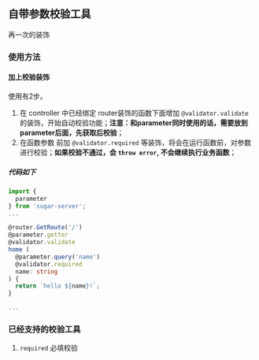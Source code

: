 ## 自带参数校验工具

再一次的装饰

### 使用方法

#### 加上校验装饰
使用有2步。

1. 在 controller 中已经绑定 router装饰的函数下面增加 `@validator.validate` 的装饰，开始自动校验功能；**注意：和parameter同时使用的话，需要放到parameter后面，先获取后校验**；
2. 在函数参数 前加 `@validator.required` 等装饰，将会在运行函数前，对参数进行校验；**如果校验不通过，会 `throw error`, 不会继续执行业务函数**；

##### 代码如下
```typescript
import {
  parameter
} from 'sugar-server';
...

@router.GetRoute('/')
@parameter.getter
@validator.validate
home (
  @parameter.query('name')
  @validator.required
  name: string
) {
  return `hello ${name}!`;
}

...
```

### 已经支持的校验工具
1. `required` 必填校验